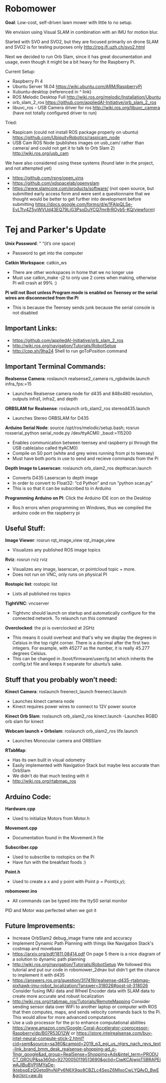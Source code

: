 # Robomower
**Goal**: Low-cost, self-driven lawn mower with little to no setup.

We envision using Visual SLAM in combination with an IMU for motion blur.

Started with SVO and SVO2, but they are focused primarily on drone SLAM and SVO2 is for testing purposes only http://rpg.ifi.uzh.ch/svo2.html


Next we decided to run Orb Slam, since it has great documentation and usage, even though it might be a bit heavy for the Raspberry Pi.

Current Setup:
- Raspberry Pi 4
- Ubuntu Server 18.04 https://wiki.ubuntu.com/ARM/RaspberryPi
- Xubuntu-desktop (referenced in ^ link)
- ROS Melodic Desktop Full http://wiki.ros.org/melodic/Installation/Ubuntu
- orb_slam_2_ros https://github.com/appliedAI-Initiative/orb_slam_2_ros 
- libuvc_ros - USB Camera driver for ros http://wiki.ros.org/libuvc_camera (have not totally configured driver to run)

Tried:
- Raspicam (could not install ROS package properly on ubuntu) https://github.com/UbiquityRobotics/raspicam_node
- USB Cam ROS Node (publishes images on usb_cam/ rather than camera/ and could not get it to talk to Orb Slam 2) http://wiki.ros.org/usb_cam

We have also considered using these systems (found later in the project, and not attempted yet)
- https://github.com/rpng/open_vins
- https://github.com/xdspacelab/openvslam
- https://www.slamcore.com/products/software/ (not open source, but submitted early access form and were sent a questionnaire that we thought would be better to get further into development before submitting https://docs.google.com/forms/d/e/1FAIpQLSe-EvLTtv4Z5yiWVUd43EQ79LjG3PsoDuYCQ7mr8rROyb5-KQ/viewform)


# Tej and Parker's Update

**Unix Password**: “ “(it’s one space)
- Password to get into the computer

**Catkin Workspace**: catkin_ws
- There are other workspaces in home that we no longer use 
- Must use catkin_make -j2 to only use 2 cores when making, otherwise Pi will crash at 99% :)

**Pi will not Boot unless Program mode is enabled on Teensey or the serial wires are disconnected from the Pi** 
- This is because the Teensey sends junk because the serial console is not disabled

Important Links:
-
- https://github.com/appliedAI-Initiative/orb_slam_2_ros
- http://wiki.ros.org/navigation/Tutorials/RobotSetup
- http://cpp.sh/9ha24 Shell to run goToPosition command

Important Terminal Commands:
-

**Realsense Camera**: roslaunch realsense2_camera rs_rgbdwide.launch infra_fps:=15
- Launches Realsense camera node for d435 and 848x480 resolution, outputs infra1, infra2, and depth

**ORBSLAM for Realsense**: roslaunch orb_slam2_ros stereod435.launch
- Launches Stereo ORBSLAM for D435

**Arduino Serial Node**: source /opt/ros/melodic/setup.bash; rosrun rosserial_python serial_node.py /dev/ttyACM0  _baud:=115200 
- Enables communication between teensey and raspberry pi through the USB cable(also called ttyACM0)
- Compile on S0 port (white and grey wires running from pi to teensey)
- Must have both ports in use to send and recieve commands from the Pi

**Depth Image to Laserscan**: roslaunch orb_slam2_ros depthscan.launch
- Converts D435 Laserscan to depth image 
- In order to convert to Float32: “cd Python” and run “python scan.py”
- This is so that it can be subscribed to in Arduino

**Programming Arduino on PI**: Click the Arduino IDE icon on the Desktop
- Ros.h errors when programming on Windows, thus we compiled the arduino code on the raspberry pi 

Useful Stuff:
-

**Image Viewer**: rosrun rqt_image_view rqt_image_view
- Visualizes any published ROS image topics

**Rviz**: rosrun rviz rviz
- Visualizes any image, laserscan, or pointcloud topic + more. 
- Does not run on VNC, only runs on physical PI

**Rostopic list**: rostopic list
- Lists all published ros topics

**TightVNC**: vncserver
- Tightvnc should launch on startup and automatically configure for the connected network. To relaunch run this command

**Overclocked**: the pi is overclocked at 2GHz
- This means it could overheat and that's why we display the degrees in Celsius in the top right corner. There is a decimal after the first two integers. For example, with 45277 as the number, it is really 45.277 degrees Celsius. 
- This can be changed in /boot/firmware/usercfg.txt which inherits the config.txt file and keeps it separate for ubuntu’s sake. 

Stuff that you probably won’t need:
-

**Kinect Camera**: roslaunch freenect_launch freenect.launch
- Launches kinect camera node
- Kinect requires power wires to connect to 12V power source

**Kinect Orb Slam**: roslaunch orb_slam2_ros kinect.launch
-Launches RGBD orb slam for kinect

**Webcam launch + Orbslam**: roslaunch orb_slam2_ros life.launch
- Launches Monocular camera and ORBSlam

**RTabMap**:
- Has its own built in visual odometry
- Easily implemented with Navigation Stack but maybe less accurate than OrbSlam
- We didn't do that much testing with it
- http://wiki.ros.org/rtabmap_ros

Arduino Code:
-

**Hardware.cpp**
- Used to initialize Motors from Motor.h

**Movement.cpp**
- Documentation found in the Movement.h file

**Subscriber.cpp**
- Used to subscribe to rostopics on the Pi
- Have fun with the breakfast foods :)

**Point.h**
- Used to create a x and y point with Point p = Point(x,y);

**robomower.ino**
- All commands can be typed into the ttyS0 serial monitor 

PID and Motor was perfected when we got it


Future Improvements:
-
- Increase OrbSlam2 debug_image frame rate and accuracy
- Implement Dynamic Path Planning with things like Navigation Stack's costmap and movebase
- https://arxiv.org/pdf/1811.08414.pdf On page 5 there is a nice diagram of a solution to dynamic path planning
- http://wiki.ros.org/navigation/Tutorials/RobotSetup We followed this tutorial and put our code in robomower_2dnav but didn't get the chance to implement it with d435
- https://answers.ros.org/question/317419/realsense-d435-rtabmap-pixhawk-imu-robot_localization/?answer=318026#post-id-318026 Consider fusing IMU data and Wheel Encoder data with SLAM data to create more accurate and robust localization 
- http://wiki.ros.org/rtabmap_ros/Tutorials/RemoteMapping Consider sending sensor data over WiFi to another laptop or computer with ROS that then computes, maps, and sends velocity commands back to the Pi. This would allow for more advanced computations
- Use a usb processor for the pi to enhance computational abilities https://www.amazon.com/Google-Coral-Accelerator-coprocessor-Raspberry/dp/B07R53D12W or https://store.intelrealsense.com/buy-intel-neural-compute-stick-2.html?cid=sem&source=sa360&campid=2019_q3_egi_us_ntgrs_nach_revs_text-link_brand_bmm_desk_realsense-shopping-ad_o-1lngr_google&ad_group=RealSense+Shopping+Ads&intel_term=PRODUCT_GROUP&sa360id=92700050119513690&gclid=CjwKCAjwjqT5BRAPEiwAJlBuBVPIIMYaDe-IktebsqEzQGetq9hvNiPv6N6X9qo8CBZLc4SeoZ6MlxoCwLYQAvD_BwE&gclsrc=aw.ds





